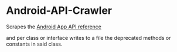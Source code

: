 # Android-API-Crawler

Scrapes the [Android App API reference](https://developer.android.com/reference/android/app/package-summary "Android App APIs")

and per class or interface writes to a file the deprecated methods or constants 
in said class.
